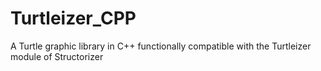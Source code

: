 # Turtleizer_CPP
A Turtle graphic library in C++ functionally compatible with the Turtleizer module of Structorizer
